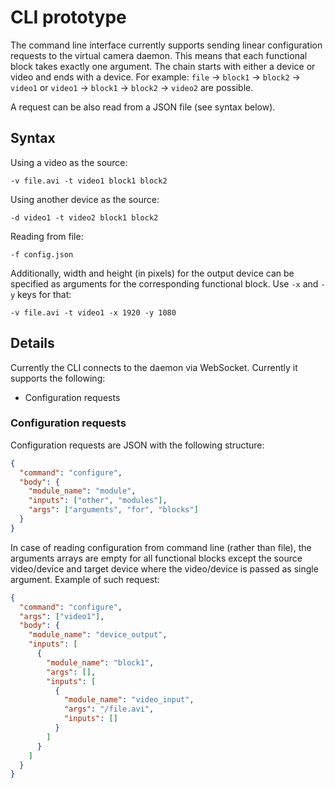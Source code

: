 # CLI prototype

The command line interface currently supports sending linear configuration requests to the virtual camera daemon. This means that each functional block takes exactly one argument. The chain starts with either a device or video and ends with a device. For example: `file` -> `block1` -> `block2` -> `video1` or `video1` -> `block1` -> `block2` -> `video2` are possible.

A request can be also read from a JSON file (see syntax below). 

## Syntax
Using a video as the source:
```
-v file.avi -t video1 block1 block2
```
Using another device as the source:
```
-d video1 -t video2 block1 block2
```
Reading from file:
```
-f config.json
```
Additionally, width and height (in pixels) for the output device can be specified as arguments for the corresponding functional block. Use `-x` and `-y` keys for that:
```
-v file.avi -t video1 -x 1920 -y 1080
```

## Details
Currently the CLI connects to the daemon via WebSocket. Currently it supports the following:
* Configuration requests

### Configuration requests
Configuration requests are JSON with the following structure:
```json
{
  "command": "configure",
  "body": {
    "module_name": "module",
    "inputs": ["other", "modules"],
    "args": ["arguments", "for", "blocks"]
  }
}
```
In case of reading configuration from command line (rather than file), the arguments arrays are empty for all functional blocks except the source video/device and target device where the video/device is passed as single argument. Example of such request:
```json
{
  "command": "configure",
  "args": ["video1"],
  "body": {
    "module_name": "device_output",
    "inputs": [
      {
        "module_name": "block1",
        "args": [],
        "inputs": [
          {
            "module_name": "video_input",
            "args": "/file.avi",
            "inputs": []
          }
        ]
      }
    ]
  }
}
```
